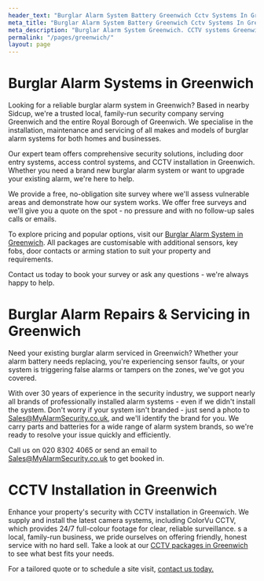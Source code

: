 ```yaml
---
header_text: "Burglar Alarm System Battery Greenwich Cctv Systems In Greenwich"
meta_title: "Burglar Alarm System Battery Greenwich Cctv Systems In Greenwich"
meta_description: "Burglar Alarm System Greenwich. CCTV systems Greenwich. Home Security, Burglar Alarm Service Alarm Battery Greenwich. Intruder. Contact us  020 8302 4065."
permalink: "/pages/greenwich/"
layout: page
---
```


# Burglar Alarm Systems in Greenwich 

Looking for a reliable burglar alarm system in Greenwich? Based in nearby Sidcup, we\'re a trusted local, family-run security company serving Greenwich and the entire Royal Borough of Greenwich. We specialise in the installation, maintenance and servicing of all makes and models of burglar alarm systems for both homes and businesses.

Our expert team offers comprehensive security solutions, including door entry systems, access control systems, and CCTV installation in Greenwich. Whether you need a brand new burglar alarm system or want to upgrade your existing alarm, we\'re here to help.

We provide a free, no-obligation site survey where we\'ll assess vulnerable areas and demonstrate how our system works. We offer free surveys and we\'ll give you a quote on the spot - no pressure and with no follow-up sales calls or emails.

To explore pricing and popular options, visit our [Burglar Alarm System in Greenwich](/categories/burglar-alarms.php). All packages are customisable with additional sensors, key fobs, door contacts or arming station to suit your property and requirements.

Contact us today to book your survey or ask any questions - we\'re always happy to help.

# Burglar Alarm Repairs & Servicing in Greenwich 

Need your existing burglar alarm serviced in Greenwich? Whether your alarm battery needs replacing, you\'re experiencing sensor faults, or your system is triggering false alarms or tampers on the zones, we\'ve got you covered.

With over 30 years of experience in the security industry, we support nearly all brands of professionally installed alarm systems - even if we didn\'t install the system. Don\'t worry if your system isn\'t branded - just send a photo to <Sales@MyAlarmSecurity.co.uk>, and we\'ll identify the brand for you. We carry parts and batteries for a wide range of alarm system brands, so we\'re ready to resolve your issue quickly and efficiently.

Call us on 020 8302 4065 or send an email to Sales@MyAlarmSecurity.co.uk to get booked in.

# CCTV Installation in Greenwich 

Enhance your property\'s security with CCTV installation in Greenwich. We supply and install the latest camera systems, including ColorVu CCTV, which provides 24/7 full-colour footage for clear, reliable surveillance. s a local, family-run business, we pride ourselves on offering friendly, honest service with no hard sell. Take a look at our [CCTV packages in Greenwich](/categories/cctv.php) to see what best fits your needs.

For a tailored quote or to schedule a site visit, [contact us today.](/contact.php)